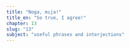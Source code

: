 ```yaml
---
title: "Noga, mıja!"
title_en: "So true, I agree!"
chapter: 13
slug: "13"
subject: "useful phrases and interjections"
---
```

